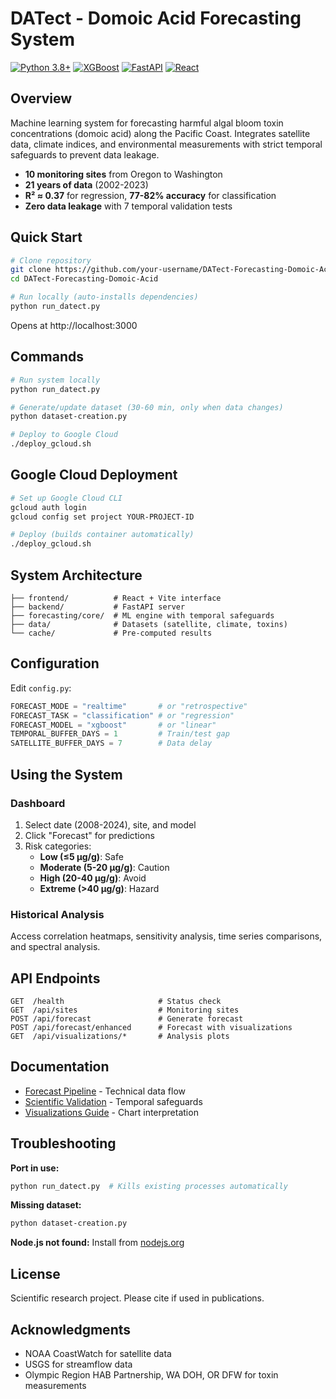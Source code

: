 # DATect - Domoic Acid Forecasting System

[![Python 3.8+](https://img.shields.io/badge/python-3.8+-blue.svg)](https://www.python.org/downloads/)
[![XGBoost](https://img.shields.io/badge/ML-XGBoost-green.svg)](https://xgboost.readthedocs.io/)
[![FastAPI](https://img.shields.io/badge/API-FastAPI-teal.svg)](https://fastapi.tiangolo.com/)
[![React](https://img.shields.io/badge/Frontend-React-blue.svg)](https://reactjs.org/)

## Overview

Machine learning system for forecasting harmful algal bloom toxin concentrations (domoic acid) along the Pacific Coast. Integrates satellite data, climate indices, and environmental measurements with strict temporal safeguards to prevent data leakage.

- **10 monitoring sites** from Oregon to Washington
- **21 years of data** (2002-2023)
- **R² ≈ 0.37** for regression, **77-82% accuracy** for classification
- **Zero data leakage** with 7 temporal validation tests

## Quick Start

```bash
# Clone repository
git clone https://github.com/your-username/DATect-Forecasting-Domoic-Acid.git
cd DATect-Forecasting-Domoic-Acid

# Run locally (auto-installs dependencies)
python run_datect.py
```

Opens at http://localhost:3000

## Commands

```bash
# Run system locally
python run_datect.py

# Generate/update dataset (30-60 min, only when data changes)
python dataset-creation.py

# Deploy to Google Cloud
./deploy_gcloud.sh
```

## Google Cloud Deployment

```bash
# Set up Google Cloud CLI
gcloud auth login
gcloud config set project YOUR-PROJECT-ID

# Deploy (builds container automatically)
./deploy_gcloud.sh
```

## System Architecture

```
├── frontend/          # React + Vite interface
├── backend/           # FastAPI server
├── forecasting/core/  # ML engine with temporal safeguards
├── data/              # Datasets (satellite, climate, toxins)
└── cache/             # Pre-computed results
```

## Configuration

Edit `config.py`:

```python
FORECAST_MODE = "realtime"       # or "retrospective"
FORECAST_TASK = "classification" # or "regression"
FORECAST_MODEL = "xgboost"       # or "linear"
TEMPORAL_BUFFER_DAYS = 1         # Train/test gap
SATELLITE_BUFFER_DAYS = 7        # Data delay
```

## Using the System

### Dashboard
1. Select date (2008-2024), site, and model
2. Click "Forecast" for predictions
3. Risk categories:
   - **Low (≤5 μg/g)**: Safe
   - **Moderate (5-20 μg/g)**: Caution
   - **High (20-40 μg/g)**: Avoid
   - **Extreme (>40 μg/g)**: Hazard

### Historical Analysis
Access correlation heatmaps, sensitivity analysis, time series comparisons, and spectral analysis.

## API Endpoints

```
GET  /health                     # Status check
GET  /api/sites                  # Monitoring sites
POST /api/forecast               # Generate forecast
POST /api/forecast/enhanced      # Forecast with visualizations
GET  /api/visualizations/*       # Analysis plots
```

## Documentation

- [Forecast Pipeline](docs/FORECAST_PIPELINE.md) - Technical data flow
- [Scientific Validation](docs/SCIENTIFIC_VALIDATION.md) - Temporal safeguards
- [Visualizations Guide](docs/VISUALIZATIONS_GUIDE.md) - Chart interpretation

## Troubleshooting

**Port in use:**
```bash
python run_datect.py  # Kills existing processes automatically
```

**Missing dataset:**
```bash
python dataset-creation.py
```

**Node.js not found:**
Install from [nodejs.org](https://nodejs.org/)

## License

Scientific research project. Please cite if used in publications.

## Acknowledgments

- NOAA CoastWatch for satellite data
- USGS for streamflow data
- Olympic Region HAB Partnership, WA DOH, OR DFW for toxin measurements